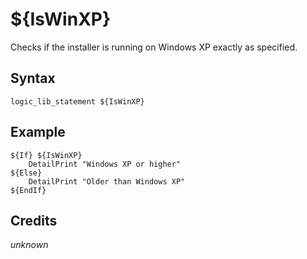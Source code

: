 # ${IsWinXP}

Checks if the installer is running on Windows XP exactly as specified.

## Syntax

    logic_lib_statement ${IsWinXP}

## Example

    ${If} ${IsWinXP}
        DetailPrint "Windows XP or higher"
    ${Else}
        DetailPrint "Older than Windows XP"
    ${EndIf}

## Credits

*unknown*

